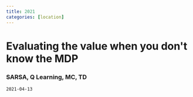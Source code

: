 ```yaml
---
title: 2021
categories: [location]
---
```


# Evaluating the value when you don't know the MDP
### SARSA, Q Learning, MC, TD
```
2021-04-13
```